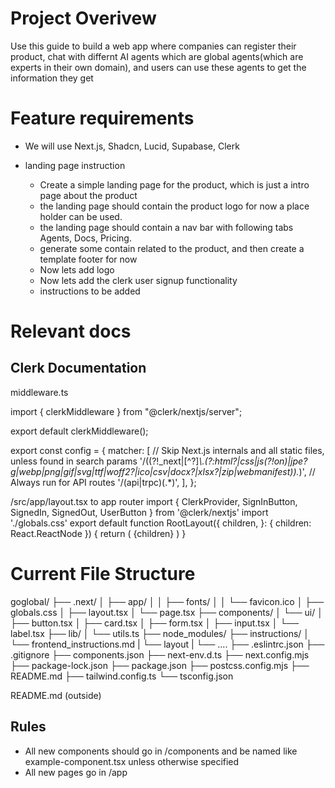 # Project Overivew
Use this guide to build a web app where companies can register their product, chat with differnt AI agents which are global
agents(which are experts in their own domain), and users can use these agents to get the information they get

# Feature requirements
- We will use Next.js, Shadcn, Lucid, Supabase, Clerk

- landing page instruction
    - Create a simple landing page for the product, which is just a intro page about the product
    - the landing page should contain the product logo for now a place holder can be used.
    - the landing page should contain a nav bar with following tabs Agents, Docs, Pricing.
    - generate some contain related to the product, and then create a template footer for now
    - Now lets add logo
    - Now lets add the clerk user signup functionality
    - instructions to be added

# Relevant docs
## Clerk Documentation

middleware.ts

import { clerkMiddleware } from "@clerk/nextjs/server";

export default clerkMiddleware();

export const config = {
  matcher: [
    // Skip Next.js internals and all static files, unless found in search params
    '/((?!_next|[^?]*\\.(?:html?|css|js(?!on)|jpe?g|webp|png|gif|svg|ttf|woff2?|ico|csv|docx?|xlsx?|zip|webmanifest)).*)',
    // Always run for API routes
    '/(api|trpc)(.*)',
  ],
};

/src/app/layout.tsx to app router
import {
  ClerkProvider,
  SignInButton,
  SignedIn,
  SignedOut,
  UserButton
} from '@clerk/nextjs'
import './globals.css'
export default function RootLayout({
  children,
}: {
  children: React.ReactNode
}) {
  return (
    <ClerkProvider>
      <html lang="en">
        <body>
          <SignedOut>
            <SignInButton />
          </SignedOut>
          <SignedIn>
            <UserButton />
          </SignedIn>
          {children}
        </body>
      </html>
    </ClerkProvider>
  )
}

# Current File Structure
goglobal/
├── .next/
│   ├── app/
│   │   ├── fonts/
│   │   └── favicon.ico
│   ├── globals.css
│   ├── layout.tsx
│   └── page.tsx
├── components/
│   └── ui/
│       ├── button.tsx
│       ├── card.tsx
│       ├── form.tsx
│       ├── input.tsx
│       └── label.tsx
├── lib/
│   └── utils.ts
├── node_modules/
├── instructions/
│   └── frontend_instructions.md
|   └── layout
|       └── ....
├── .eslintrc.json
├── .gitignore
├── components.json
├── next-env.d.ts
├── next.config.mjs
├── package-lock.json
├── package.json
├── postcss.config.mjs
├── README.md
├── tailwind.config.ts
└── tsconfig.json

README.md (outside)

## Rules
- All new components should go in /components and be named like example-component.tsx unless otherwise specified
- All new pages go in /app